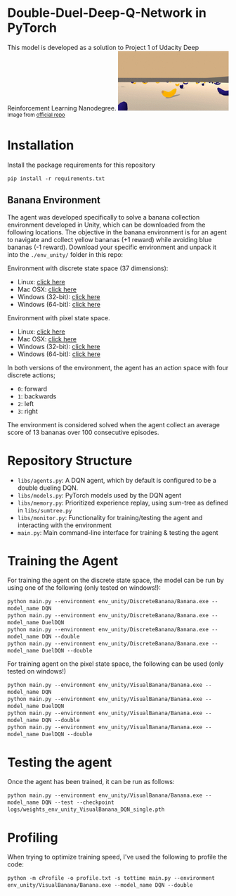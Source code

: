 # Double-Duel-Deep-Q-Network in PyTorch
This model is developed as a solution to Project 1 of Udacity Deep Reinforcement Learning Nanodegree.
<img src="logs/trained_agent.gif" width="50%" /><br />
<sup>Image from <a href="https://github.com/udacity/deep-reinforcement-learning/tree/master/p1_navigation">official repo</a></sup>

# Installation
Install the package requirements for this repository
```
pip install -r requirements.txt
```

## Banana Environment
The agent was developed specifically to solve a banana collection environment developed in Unity, which can be downloaded from the following locations. The objective in the banana environment is for an agent to navigate and collect yellow bananas (+1 reward) while avoiding blue bananas (-1 reward). Download your specific environment and unpack it into the `./env_unity/` folder in this repo:

Environment with discrete state space (37 dimensions):
* Linux: [click here](https://s3-us-west-1.amazonaws.com/udacity-drlnd/P1/Banana/Banana_Linux.zip)
* Mac OSX: [click here](https://s3-us-west-1.amazonaws.com/udacity-drlnd/P1/Banana/Banana.app.zip)
* Windows (32-bit): [click here](https://s3-us-west-1.amazonaws.com/udacity-drlnd/P1/Banana/Banana_Windows_x86.zip)
* Windows (64-bit): [click here](https://s3-us-west-1.amazonaws.com/udacity-drlnd/P1/Banana/Banana_Windows_x86_64.zip)

Environment with pixel state space.
* Linux: [click here](https://s3-us-west-1.amazonaws.com/udacity-drlnd/P1/Banana/VisualBanana_Linux.zip)
* Mac OSX: [click here](https://s3-us-west-1.amazonaws.com/udacity-drlnd/P1/Banana/VisualBanana.app.zip)
* Windows (32-bit): [click here](https://s3-us-west-1.amazonaws.com/udacity-drlnd/P1/Banana/VisualBanana_Windows_x86.zip)
* Windows (64-bit): [click here](https://s3-us-west-1.amazonaws.com/udacity-drlnd/P1/Banana/VisualBanana_Windows_x86_64.zip)

In both versions of the environment, the agent has an action space with four discrete actions; 
* `0`: forward
* `1`: backwards
* `2`: left
* `3`: right

The environment is considered solved when the agent collect an average score of 13 bananas over 100 consecutive episodes.

# Repository Structure
* `libs/agents.py`: A DQN agent, which by default is configured to be a double dueling DQN.
* `libs/models.py`: PyTorch models used by the DQN agent
* `libs/memory.py`: Prioritized experience replay, using sum-tree as defined in `libs/sumtree.py`
* `libs/monitor.py`: Functionality for training/testing the agent and interacting with the environment
* `main.py`: Main command-line interface for training & testing the agent

# Training the Agent
For training the agent on the discrete state space, the model can be run by using one of the following (only tested on windows!):
```
python main.py --environment env_unity/DiscreteBanana/Banana.exe --model_name DQN
python main.py --environment env_unity/DiscreteBanana/Banana.exe --model_name DuelDQN
python main.py --environment env_unity/DiscreteBanana/Banana.exe --model_name DQN --double
python main.py --environment env_unity/DiscreteBanana/Banana.exe --model_name DuelDQN --double
```

For training agent on the pixel state space, the following can be used (only tested on windows!)
```
python main.py --environment env_unity/VisualBanana/Banana.exe --model_name DQN
python main.py --environment env_unity/VisualBanana/Banana.exe --model_name DuelDQN
python main.py --environment env_unity/VisualBanana/Banana.exe --model_name DQN --double
python main.py --environment env_unity/VisualBanana/Banana.exe --model_name DuelDQN --double
```

# Testing the agent
Once the agent has been trained, it can be run as follows:
```
python main.py --environment env_unity/VisualBanana/Banana.exe --model_name DQN --test --checkpoint logs/weights_env_unity_VisualBanana_DQN_single.pth
```

# Profiling
When trying to optimize training speed, I've used the following to profile the code:
```
python -m cProfile -o profile.txt -s tottime main.py --environment env_unity/VisualBanana/Banana.exe --model_name DQN --double
```
